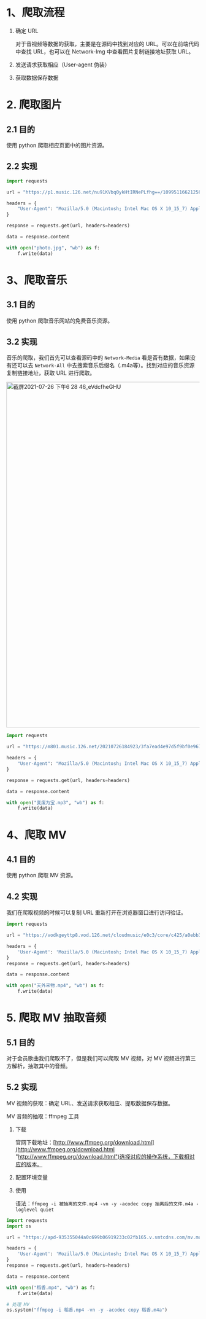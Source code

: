 # 1、爬取流程

1.  确定 URL

    对于音视频等数据的获取，主要是在源码中找到对应的 URL。可以在前端代码中查找 URL，也可以在 Network-Img 中查看图片复制链接地址获取 URL。

2.  发送请求获取相应（User-agent 伪装）

3.  获取数据保存数据



# 2. 爬取图片

## 2.1 目的

使用 python 爬取相应页面中的图片资源。

## 2.2 实现

```python
import requests

url = "https://p1.music.126.net/nu91KVbq0ykHtIRNePLfhg==/109951166212584152.jpg?imageView&quality=89"

headers = {
    "User-Agent": "Mozilla/5.0 (Macintosh; Intel Mac OS X 10_15_7) AppleWebKit/537.36 (KHTML, like Gecko) Chrome/92.0.4515.107 Safari/537.36"
}

response = requests.get(url, headers=headers)

data = response.content

with open("photo.jpg", "wb") as f:
    f.write(data)
```



# 3、爬取音乐

## 3.1 目的

使用 python 爬取音乐网站的免费音乐资源。

## 3.2 实现

音乐的爬取，我们首先可以查看源码中的 `Network-Media` 看是否有数据，如果没有还可以去 `Network-All` 中去搜索音乐后缀名（.m4a等）。找到对应的音乐资源复制链接地址，获取 URL 进行爬取。

<img width="900" alt="截屏2021-07-26 下午6 28 46_eVdcfheGHU" src="https://user-images.githubusercontent.com/68216337/170653652-cdde9ebb-7dee-4313-a095-712769d2320b.png">

```python
import requests

url = "https://m801.music.126.net/20210726184923/3fa7ead4e97d5f9bf0e967681a439858/jdyyaac/obj/w5rDlsOJwrLDjj7CmsOj/9879675715/aa46/c29c/bef7/cb34148aa2b1cb9fcf6b633ed7822b19.m4a"

headers = {
    "User-Agent": "Mozilla/5.0 (Macintosh; Intel Mac OS X 10_15_7) AppleWebKit/537.36 (KHTML, like Gecko) Chrome/92.0.4515.107 Safari/537.36"
}

response = requests.get(url, headers=headers)

data = response.content

with open("变废为宝.mp3", "wb") as f:
    f.write(data)
```

# 4、爬取 MV

## 4.1 目的

使用 python 爬取 MV 资源。

## 4.2 实现

我们在爬取视频的时候可以复制 URL 重新打开在浏览器窗口进行访问验证。

```python
import requests

url = "https://vodkgeyttp8.vod.126.net/cloudmusic/e0c3/core/c425/a0ebb346a2820d30b614068c0faba244.mp4?wsSecret=929a75aa3004c93452e7a6127fd400a9&wsTime=1627221750"

headers = {
    'User-Agent': 'Mozilla/5.0 (Macintosh; Intel Mac OS X 10_15_7) AppleWebKit/537.36 (KHTML, like Gecko) Chrome/92.0.4515.107 Safari/537.36'
}
response = requests.get(url, headers=headers)

data = response.content

with open("天外来物.mp4", "wb") as f:
    f.write(data)

```

# 5. 爬取 MV 抽取音频

## 5.1 目的

对于会员歌曲我们爬取不了，但是我们可以爬取 MV 视频，对 MV 视频进行第三方解析，抽取其中的音频。

## 5.2 实现

MV 视频的获取：确定 URL、发送请求获取相应、提取数据保存数据。

MV 音频的抽取：ffmpeg 工具

1.  下载

    官网下载地址：[http://www.ffmpeg.org/download.html](http://www.ffmpeg.org/download.html "http://www.ffmpeg.org/download.html")选择对应的操作系统，下载相对应的版本。

2.  配置环境变量

3.  使用

    语法：`ffmpeg -i 被抽离的文件.mp4 -vn -y -acodec copy 抽离后的文件.m4a -loglevel quiet`

```python
import requests
import os

url = "https://apd-935355044a0c699b06919233c02fb165.v.smtcdns.com/mv.music.tc.qq.com/A9lTPdNVgjXVDGm1oCLLOWTpeBOSu8sCy21K3Pq4UYS8/26031BD0B2C1D243B43ABAFA5A645BB0ED628BD7D8D8B6DEE7E5704BA193EE27EDEDE6600846CC8818AB7A16E40BCE03ZZqqmusic_default/1049_M0100549003C7TmG43jmgE1000057370.f20.mp4?fname=1049_M0100549003C7TmG43jmgE1000057370.f20.mp4"

headers = {
    'User-Agent': 'Mozilla/5.0 (Macintosh; Intel Mac OS X 10_15_7) AppleWebKit/537.36 (KHTML, like Gecko) Chrome/92.0.4515.107 Safari/537.36'
}
response = requests.get(url, headers=headers)

data = response.content

with open("稻香.mp4", "wb") as f:
    f.write(data)

# 处理 MV
os.system("ffmpeg -i 稻香.mp4 -vn -y -acodec copy 稻香.m4a")
```
